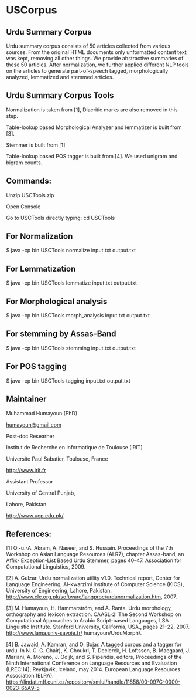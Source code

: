 # USCorpus

## Urdu Summary Corpus

Urdu summary corpus consists of 50 articles collected from various sources.
From the original HTML documents only unformatted content text was kept, removing all other things. 
We provide abstractive summaries of these 50 articles. 
After normalization, we further applied different NLP tools on the articles to generate part-of-speech tagged, 
morphologically analyzed, lemmatized and stemmed articles.

## Urdu Summary Corpus Tools

Normalization is taken from [1], Diacritic marks are also removed in this step. 


Table-lookup based Morphological Analyzer and lemmatizer is built from [3].


Stemmer is built from [1] 


Table-lookup based POS tagger is built from [4]. We used unigram and bigram counts.


## Commands:

Unzip USCTools.zip 

Open Console

Go to USCTools directly typing: cd USCTools

## For Normalization

$ java -cp bin USCTools normalize input.txt output.txt 	 

## For Lemmatization
$ java -cp bin USCTools lemmatize input.txt output.txt 	 

## For Morphological analysis
$ java -cp bin USCTools morph_analysis input.txt output.txt 	 

## For stemming by Assas-Band
$ java -cp bin USCTools stemming input.txt output.txt 	 

## For POS tagging
$ java -cp bin USCTools tagging input.txt output.txt 	 



## Maintainer
Muhammad Humayoun (PhD)

humayoun@gmail.com

Post-doc Researher 

Institut de Recherche en Informatique de Toulouse (IRIT)

Universite Paul Sabatier, Toulouse, France

http://www.irit.fr


Assistant Professor

University of Central Punjab, 

Lahore, Pakistan

http://www.ucp.edu.pk/


## References:

[1] Q.-u.-A. Akram, A. Naseer, and S. Hussain. Proceedings of the 7th Workshop
on Asian Language Resources (ALR7), chapter Assas-band, an Affix-
Exception-List Based Urdu Stemmer, pages 40–47. Association for Computational
Linguistics, 2009.


[2] A. Gulzar. Urdu normalization utility v1.0. Technical report,
Center for Language Engineering, Al-kwarzimi Institute of Computer
Science (KICS), University of Engineering, Lahore, Pakistan.
http://www.cle.org.pk/software/langproc/urdunormalization.htm, 2007.


[3] M. Humayoun, H. Hammarström, and A. Ranta. Urdu morphology, orthography
and lexicon extraction. CAASL-2: The Second Workshop on
Computational Approaches to Arabic Script-based Languages, LSA Linguistic
Institute. Stanford University, California, USA., pages 21–22, 2007.
http://www.lama.univ-savoie.fr/ humayoun/UrduMorph/.


[4] B. Jawaid, A. Kamran, and O. Bojar. A tagged corpus and a tagger for
urdu. In N. C. C. Chair), K. Choukri, T. Declerck, H. Loftsson, B. Maegaard,
J. Mariani, A. Moreno, J. Odijk, and S. Piperidis, editors, Proceedings
of the Ninth International Conference on Language Resources and
Evaluation (LREC’14), Reykjavik, Iceland, may 2014. European Language
Resources Association (ELRA).
https://lindat.mff.cuni.cz/repository/xmlui/handle/11858/00-097C-0000-0023-65A9-5

